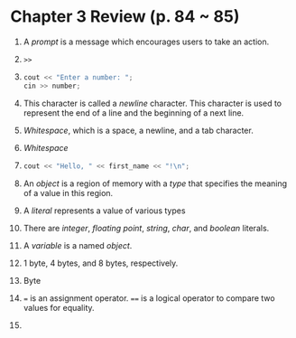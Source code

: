 # Chapter 3 Review (p. 84 ~ 85)
1. A *prompt* is a message which encourages users to take an action.
2. `>>`

3. ```c++
   cout << "Enter a number: ";
   cin >> number;
   ```

4. This character is called a *newline* character. This character is used to represent the end of a line and the beginning of a next line.

5. *Whitespace*, which is a space, a newline, and a tab character.

6. *Whitespace*

7. ```c++
   cout << "Hello, " << first_name << "!\n";
   ```

8. An *object* is a region of memory with a *type* that specifies the meaning of a value in this region.

9. A *literal* represents a value of various types

10. There are *integer*, *floating point*, *string*, *char*, and *boolean* literals.

11. A *variable* is a named *object*.

12. 1 byte, 4 bytes, and 8 bytes, respectively.
13. Byte
14. `=` is an assignment operator. `==` is a logical operator to compare two values for equality.
15. 
